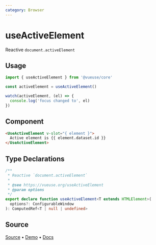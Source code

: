 ```yaml
---
category: Browser
---
```


# useActiveElement

Reactive `document.activeElement`

## Usage

```js
import { useActiveElement } from '@vueuse/core'

const activeElement = useActiveElement()

watch(activeElement, (el) => {
  console.log('focus changed to', el)
})
```

## Component

```html
<UseActiveElement v-slot="{ element }">
  Active element is {{ element.dataset.id }}
</UseActiveElement>
```

<LearnMoreComponents />

<!--FOOTER_STARTS-->
## Type Declarations

```typescript
/**
 * Reactive `document.activeElement`
 *
 * @see https://vueuse.org/useActiveElement
 * @param options
 */
export declare function useActiveElement<T extends HTMLElement>(
  options?: ConfigurableWindow
): ComputedRef<T | null | undefined>
```

## Source

[Source](https://github.com/vueuse/vueuse/blob/main/packages/core/useActiveElement/index.ts) • [Demo](https://github.com/vueuse/vueuse/blob/main/packages/core/useActiveElement/demo.vue) • [Docs](https://github.com/vueuse/vueuse/blob/main/packages/core/useActiveElement/index.md)


<!--FOOTER_ENDS-->
